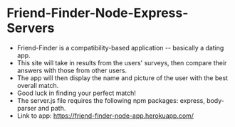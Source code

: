 # Friend-Finder-Node-Express-Servers
* Friend-Finder is a  compatibility-based application -- basically a dating app. 
* This site will take in results from the users' surveys, then compare their answers with those from other users. 
* The app will then display the name and picture of the user with the best overall match. 
* Good luck in finding your perfect match!
* The server.js file requires the following npm packages: express, body-parser and path.
* Link to app:  https://friend-finder-node-app.herokuapp.com/

